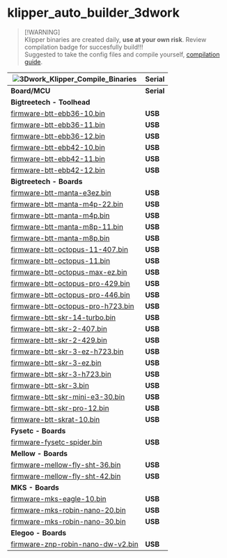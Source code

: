 # klipper_auto_builder_3dwork

> \[!WARNING\]  
> Klipper binaries are created daily, **use at your own risk**. Review compilation badge for succesfully build!!!  
> Suggested to take the config files and compile yourself, [compilation guide](https://klipper.3dwork.io/klipper/instalacion#creando-nuestro-firmware-klipper).

| ![3Dwork_Klipper_Compile_Binaries](https://github.com/3dwork-io/klipper_auto_builder_3dwork/actions/workflows/compile-binaries.yml/badge.svg)               | Serial     |
| ----------------------------------------------------------------------------------------------------------------------------------------------------------- | ---------- |
| **Board/MCU**                                                                                                                                               | **Serial** |
| **Bigtreetech - Toolhead**                                                                                                                                  |            |
| [firmware-btt-ebb36-10.bin](https://github.com/3dwork-io/klipper_auto_builder_3dwork/blob/main/firmware_binaries/firmware-btt-ebb36-10.bin)                 | **USB**    |
| [firmware-btt-ebb36-11.bin](https://github.com/3dwork-io/klipper_auto_builder_3dwork/blob/main/firmware_binaries/firmware-btt-ebb36-11.bin)                 | **USB**    |
| [firmware-btt-ebb36-12.bin](https://github.com/3dwork-io/klipper_auto_builder_3dwork/blob/main/firmware_binaries/firmware-btt-ebb36-12.bin)                 | **USB**    |
| [firmware-btt-ebb42-10.bin](https://github.com/3dwork-io/klipper_auto_builder_3dwork/blob/main/firmware_binaries/firmware-btt-ebb42-10.bin)                 | **USB**    |
| [firmware-btt-ebb42-11.bin](https://github.com/3dwork-io/klipper_auto_builder_3dwork/blob/main/firmware_binaries/firmware-btt-ebb42-11.bin)                 | **USB**    |
| [firmware-btt-ebb42-12.bin](https://github.com/3dwork-io/klipper_auto_builder_3dwork/blob/main/firmware_binaries/firmware-btt-ebb42-12.bin)                 | **USB**    |
| **Bigtreetech - Boards**                                                                                                                                    |            |
| [firmware-btt-manta-e3ez.bin](https://github.com/3dwork-io/klipper_auto_builder_3dwork/blob/main/firmware_binaries/firmware-btt-manta-e3ez.bin)             | **USB**    |
| [firmware-btt-manta-m4p-22.bin](https://github.com/3dwork-io/klipper_auto_builder_3dwork/blob/main/firmware_binaries/firmware-btt-manta-m4p-22.bin)         | **USB**    |
| [firmware-btt-manta-m4p.bin](https://github.com/3dwork-io/klipper_auto_builder_3dwork/blob/main/firmware_binaries/firmware-btt-manta-m4p.bin)               | **USB**    |
| [firmware-btt-manta-m8p-11.bin](https://github.com/3dwork-io/klipper_auto_builder_3dwork/blob/main/firmware_binaries/firmware-btt-manta-m8p-11.bin)         | **USB**    |
| [firmware-btt-manta-m8p.bin](https://github.com/3dwork-io/klipper_auto_builder_3dwork/blob/main/firmware_binaries/firmware-btt-manta-m8p.bin)               | **USB**    |
| [firmware-btt-octopus-11-407.bin](https://github.com/3dwork-io/klipper_auto_builder_3dwork/blob/main/firmware_binaries/firmware-btt-octopus-11-407.bin)     | **USB**    |
| [firmware-btt-octopus-11.bin](https://github.com/3dwork-io/klipper_auto_builder_3dwork/blob/main/firmware_binaries/firmware-btt-octopus-11.bin)             | **USB**    |
| [firmware-btt-octopus-max-ez.bin](https://github.com/3dwork-io/klipper_auto_builder_3dwork/blob/main/firmware_binaries/firmware-btt-octopus-max-ez.bin)     | **USB**    |
| [firmware-btt-octopus-pro-429.bin](https://github.com/3dwork-io/klipper_auto_builder_3dwork/blob/main/firmware_binaries/firmware-btt-octopus-pro-429.bin)   | **USB**    |
| [firmware-btt-octopus-pro-446.bin](https://github.com/3dwork-io/klipper_auto_builder_3dwork/blob/main/firmware_binaries/firmware-btt-octopus-pro-446.bin)   | **USB**    |
| [firmware-btt-octopus-pro-h723.bin](https://github.com/3dwork-io/klipper_auto_builder_3dwork/blob/main/firmware_binaries/firmware-btt-octopus-pro-h723.bin) | **USB**    |
| [firmware-btt-skr-14-turbo.bin](https://github.com/3dwork-io/klipper_auto_builder_3dwork/blob/main/firmware_binaries/firmware-btt-skr-14-turbo.bin)         | **USB**    |
| [firmware-btt-skr-2-407.bin](https://github.com/3dwork-io/klipper_auto_builder_3dwork/blob/main/firmware_binaries/firmware-btt-skr-2-407.bin)               | **USB**    |
| [firmware-btt-skr-2-429.bin](https://github.com/3dwork-io/klipper_auto_builder_3dwork/blob/main/firmware_binaries/firmware-btt-skr-2-429.bin)               | **USB**    |
| [firmware-btt-skr-3-ez-h723.bin](https://github.com/3dwork-io/klipper_auto_builder_3dwork/blob/main/firmware_binaries/firmware-btt-skr-3-ez-h723.bin)       | **USB**    |
| [firmware-btt-skr-3-ez.bin](https://github.com/3dwork-io/klipper_auto_builder_3dwork/blob/main/firmware_binaries/firmware-btt-skr-3-ez.bin)                 | **USB**    |
| [firmware-btt-skr-3-h723.bin](https://github.com/3dwork-io/klipper_auto_builder_3dwork/blob/main/firmware_binaries/firmware-btt-skr-3-h723.bin)             | **USB**    |
| [firmware-btt-skr-3.bin](https://github.com/3dwork-io/klipper_auto_builder_3dwork/blob/main/firmware_binaries/firmware-btt-skr-3.bin)                       | **USB**    |
| [firmware-btt-skr-mini-e3-30.bin](https://github.com/3dwork-io/klipper_auto_builder_3dwork/blob/main/firmware_binaries/firmware-btt-skr-mini-e3-30.bin)     | **USB**    |
| [firmware-btt-skr-pro-12.bin](https://github.com/3dwork-io/klipper_auto_builder_3dwork/blob/main/firmware_binaries/firmware-btt-skr-pro-12.bin)             | **USB**    |
| [firmware-btt-skrat-10.bin](https://github.com/3dwork-io/klipper_auto_builder_3dwork/blob/main/firmware_binaries/firmware-btt-skrat-10.bin)                 | **USB**    |
| **Fysetc - Boards**                                                                                                                                         |            |
| [firmware-fysetc-spider.bin](https://github.com/3dwork-io/klipper_auto_builder_3dwork/blob/main/firmware_binaries/firmware-fysetc-spider.bin)               | **USB**    |
| **Mellow - Boards**                                                                                                                                         |            |
| [firmware-mellow-fly-sht-36.bin](https://github.com/3dwork-io/klipper_auto_builder_3dwork/blob/main/firmware_binaries/firmware-mellow-fly-sht-36.bin)       | **USB**    |
| [firmware-mellow-fly-sht-42.bin](https://github.com/3dwork-io/klipper_auto_builder_3dwork/blob/main/firmware_binaries/firmware-mellow-fly-sht-42.bin)       | **USB**    |
| **MKS - Boards**                                                                                                                                            |            |
| [firmware-mks-eagle-10.bin](https://github.com/3dwork-io/klipper_auto_builder_3dwork/blob/main/firmware_binaries/firmware-mks-eagle-10.bin)                 | **USB**    |
| [firmware-mks-robin-nano-20.bin](https://github.com/3dwork-io/klipper_auto_builder_3dwork/blob/main/firmware_binaries/firmware-mks-robin-nano-20.bin)       | **USB**    |
| [firmware-mks-robin-nano-30.bin](https://github.com/3dwork-io/klipper_auto_builder_3dwork/blob/main/firmware_binaries/firmware-mks-robin-nano-30.bin)       | **USB**    |
| **Elegoo - Boards**                                                                                                                                         |            |
| [firmware-znp-robin-nano-dw-v2.bin](https://github.com/3dwork-io/klipper_auto_builder_3dwork/blob/main/firmware_binaries/firmware-znp-robin-nano-dw-v2.bin) | **USB**    |
